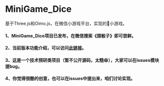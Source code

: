 # MiniGame_Dice
基于Three.js和Oimo.js，在微信小游戏平台，实现的🎲小游戏。

#### 1、MiniGame_Dice项目已发布，在微信搜索《掷骰子》即可尝鲜。

#### 2、当前版本功能介绍，可以访问[此链接](https://www.zhuoranstudio.com "测试")。

#### 3、这是一个技术预研类项目（暂不公开源码，太糙😆），大家可以在issues模块提bug。

#### 4、你觉得很酷的创意，也可以在issues中提出来，咱们讨论实现。
